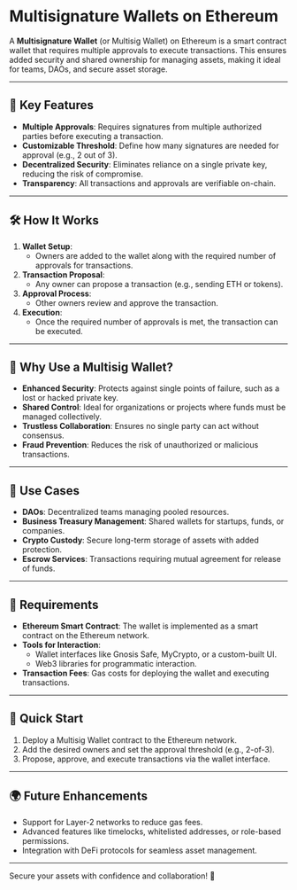 # Multisignature Wallets on Ethereum

A **Multisignature Wallet** (or Multisig Wallet) on Ethereum is a smart contract wallet that requires multiple approvals to execute transactions. This ensures added security and shared ownership for managing assets, making it ideal for teams, DAOs, and secure asset storage.

---

## 🌟 Key Features

- **Multiple Approvals**: Requires signatures from multiple authorized parties before executing a transaction.
- **Customizable Threshold**: Define how many signatures are needed for approval (e.g., 2 out of 3).
- **Decentralized Security**: Eliminates reliance on a single private key, reducing the risk of compromise.
- **Transparency**: All transactions and approvals are verifiable on-chain.

---

## 🛠 How It Works

1. **Wallet Setup**: 
   - Owners are added to the wallet along with the required number of approvals for transactions.
2. **Transaction Proposal**: 
   - Any owner can propose a transaction (e.g., sending ETH or tokens).
3. **Approval Process**: 
   - Other owners review and approve the transaction.
4. **Execution**: 
   - Once the required number of approvals is met, the transaction can be executed.

---

## 🤔 Why Use a Multisig Wallet?

- **Enhanced Security**: Protects against single points of failure, such as a lost or hacked private key.
- **Shared Control**: Ideal for organizations or projects where funds must be managed collectively.
- **Trustless Collaboration**: Ensures no single party can act without consensus.
- **Fraud Prevention**: Reduces the risk of unauthorized or malicious transactions.

---

## 🚀 Use Cases

- **DAOs**: Decentralized teams managing pooled resources.
- **Business Treasury Management**: Shared wallets for startups, funds, or companies.
- **Crypto Custody**: Secure long-term storage of assets with added protection.
- **Escrow Services**: Transactions requiring mutual agreement for release of funds.

---

## 📝 Requirements

- **Ethereum Smart Contract**: The wallet is implemented as a smart contract on the Ethereum network.
- **Tools for Interaction**:
  - Wallet interfaces like Gnosis Safe, MyCrypto, or a custom-built UI.
  - Web3 libraries for programmatic interaction.
- **Transaction Fees**: Gas costs for deploying the wallet and executing transactions.

---

## 🔧 Quick Start

1. Deploy a Multisig Wallet contract to the Ethereum network.
2. Add the desired owners and set the approval threshold (e.g., 2-of-3).
3. Propose, approve, and execute transactions via the wallet interface.

---

## 🌍 Future Enhancements

- Support for Layer-2 networks to reduce gas fees.
- Advanced features like timelocks, whitelisted addresses, or role-based permissions.
- Integration with DeFi protocols for seamless asset management.

---

Secure your assets with confidence and collaboration! 🔐
